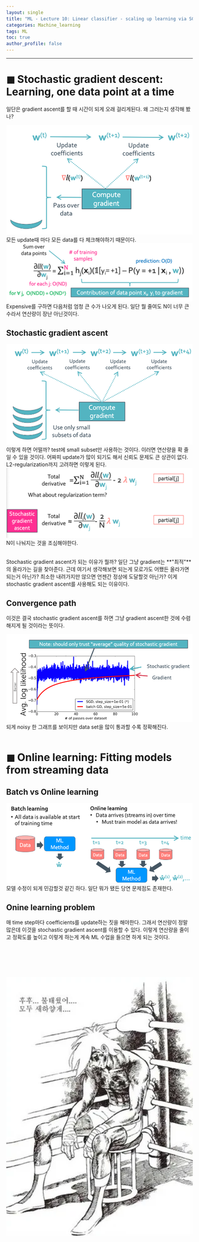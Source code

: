 ```yaml
---
layout: single
title: "ML - Lecture 10: Linear classifier - scaling up learning via SGD"
categories: Machine_learning
tags: ML
toc: true
author_profile: false
---
```

- - -
# ◼︎ Stochastic gradient descent: Learning, one data point at a time

일단은 gradient ascent를 할 때 시간이 되게 오래 걸리게된다. 왜 그러는지 생각해 봤나?
<center><img src="/images/ML/lr_slow_grad.png"></center>
모든 update때 마다 모든 data를 다 체크해야하기 때문이다. 
<center><img src="/images/ML/lr_expensive.png"></center>
Expensive를 구하면 다음처럼 엄청 큰 수가 나오게 된다. 일단 뭘 줄여도 N이 너무 큰 수라서 연산량이 장난 아닌것이다.

## Stochastic gradient ascent

<center><img src="/images/ML/lr_stoch.png"></center>
이렇게 하면 어떨까? test에 small subset만 사용하는 것이다. 이러면 연산량을 확 줄일 수 있을 것이다. 어짜피 update가 많이 되기도 해서 신뢰도 문제도 큰 상관이 없다. L2-regularization까지 고려하면 이렇게 된다. 
<center><img src="/images/ML/lr_stoch_reg.png"></center>
N이 나눠지는 것을 조심해야한다.<br>
<br>

Stochastic gradient ascent가 되는 이유가 뭘까? 일단 그냥 gradient는 **"최적"**의 올라가는 길을 찾아준다. 근데 여기서 생각해보면 되는게 모로가도 어쨌든 올라가면 되는거 아닌가? 최소한 내려가지만 않으면 언젠간 정상에 도달할것 아닌가? 이게 stochastic gradient ascent를 사용해도 되는 이유이다.

## Convergence path

이것은 결국 stochastic gradient ascent를 하면 그냥 gradient ascent한 것에 수렴해지게 될 것이라는 뜻이다.
<center><img src="/images/ML/lr_stoch_converge.png"></center>
되게 noisy 한 그래프를 보이지만 data set을 많이 통과할 수록 정확해진다.<br>
<br>

# ◼︎ Online learning: Fitting models from streaming data

## Batch vs Online learning

<center><img src="/images/ML/lr_online.png"></center>
모델 수정이 되게 민감할것 같긴 하다. 일단 뭐가 됐든 당연 문제점도 존재한다.

## Onine learning problem

매 time step마다 coefficients를 update하는 짓을 해야한다. 그래서 연산량이 정말 많은데 이것을 stochastic gradient ascent를 이용할 수 있다. 이렇게 연산량을 줄이고 정확도를 높이고 이렇게 하는게 계속 ML 수업을 들으면 하게 되는 것이다.


<br>
<br>
<br>
<br>
<br>
<center><img src="/images/ML/하얗게_불태웠어.webp" width = "1300"></center>